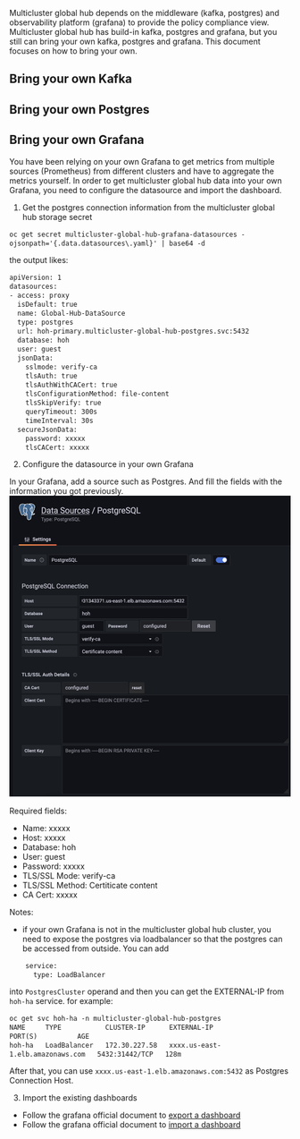 Multicluster global hub depends on the middleware (kafka, postgres) and observability platform (grafana) to provide the policy compliance view. Multicluster global hub has build-in kafka, postgres and grafana, but you still can bring your own kafka, postgres and grafana. This document focuses on how to bring your own.

## Bring your own Kafka
## Bring your own Postgres
## Bring your own Grafana
You have been relying on your own Grafana to get metrics from multiple sources (Prometheus) from different clusters and have to aggregate the metrics yourself. In order to get multicluster global hub data into your own Grafana, you need to configure the datasource and import the dashboard.

1. Get the postgres connection information from the multicluster global hub storage secret
```
oc get secret multicluster-global-hub-grafana-datasources -ojsonpath='{.data.datasources\.yaml}' | base64 -d
```
the output likes:
```
apiVersion: 1
datasources:
- access: proxy
  isDefault: true
  name: Global-Hub-DataSource
  type: postgres
  url: hoh-primary.multicluster-global-hub-postgres.svc:5432
  database: hoh
  user: guest
  jsonData:
    sslmode: verify-ca
    tlsAuth: true
    tlsAuthWithCACert: true
    tlsConfigurationMethod: file-content
    tlsSkipVerify: true
    queryTimeout: 300s
    timeInterval: 30s
  secureJsonData:
    password: xxxxx
    tlsCACert: xxxxx
```
2. Configure the datasource in your own Grafana

In your Grafana, add a source such as Postgres. And fill the fields with the information you got previously.
![datasource](./grafana-datasource.png)

Required fields:
- Name: xxxxx
- Host: xxxxx
- Database: hoh
- User: guest
- Password: xxxxx
- TLS/SSL Mode: verify-ca
- TLS/SSL Method: Certiticate content
- CA Cert: xxxxx

Notes:
- if your own Grafana is not in the multicluster global hub cluster, you need to expose the postgres via loadbalancer so that the postgres can be accessed from outside. You can add 
```
    service:
      type: LoadBalancer
```
into `PostgresCluster` operand and then you can get the EXTERNAL-IP from `hoh-ha` service. for example: 
```
oc get svc hoh-ha -n multicluster-global-hub-postgres
NAME     TYPE           CLUSTER-IP      EXTERNAL-IP                                                               PORT(S)          AGE
hoh-ha   LoadBalancer   172.30.227.58   xxxx.us-east-1.elb.amazonaws.com   5432:31442/TCP   128m
```
After that, you can use `xxxx.us-east-1.elb.amazonaws.com:5432` as Postgres Connection Host.

3. Import the existing dashboards

- Follow the grafana official document to [export a dashboard](https://grafana.com/docs/grafana/latest/dashboards/manage-dashboards/#export-a-dashboard)
- Follow the grafana official document to [import a dashboard](https://grafana.com/docs/grafana/latest/dashboards/manage-dashboards/#import-a-dashboard)